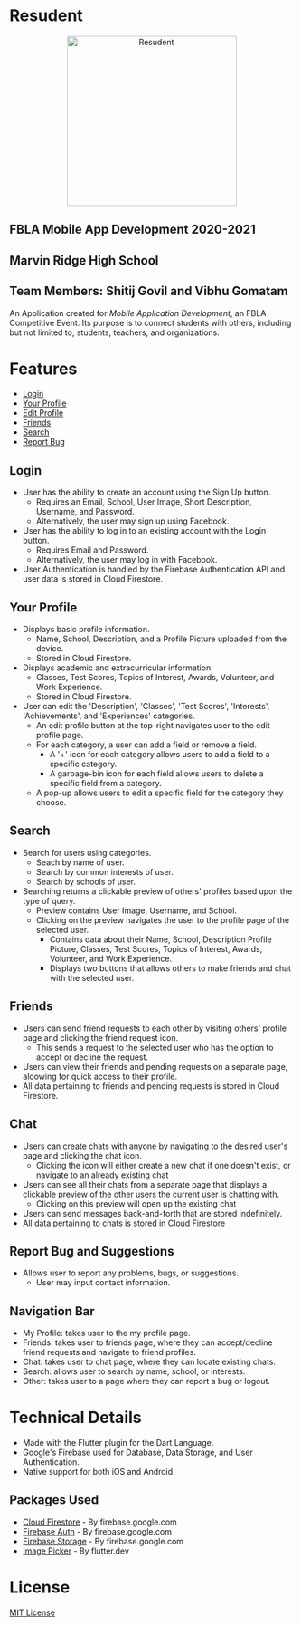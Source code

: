 # Resudent
<p align="center">
<img src="https://user-images.githubusercontent.com/54728068/103335903-82587980-4a44-11eb-9919-cc75da9d6160.png" alt="Resudent" width=300>
</p>

## FBLA Mobile App Development 2020-2021
## Marvin Ridge High School
## Team Members: Shitij Govil and Vibhu Gomatam

An Application created for _Mobile Application Development_, an FBLA Competitive Event. Its purpose is to connect students with others, including but not limited to, students, teachers, and organizations.


# Features
- [Login](#Login)
- [Your Profile](#Your-Profile)
- [Edit Profile](#Edit-Profile)
- [Friends](#Friends)
- [Search](#Search)
- [Report Bug](#Report-Bug)

    
## Login
- User has the ability to create an account using the Sign Up button. 
    * Requires an Email, School, User Image, Short Description, Username, and Password.
    * Alternatively, the user may sign up using Facebook.
- User has the ability to log in to an existing account with the Login button.
    * Requires Email and Password.
    * Alternatively, the user may log in with Facebook.
- User Authentication is handled by the Firebase Authentication API and user data is stored in Cloud Firestore.
## Your Profile
- Displays basic profile information. 
    * Name, School, Description, and a Profile Picture uploaded from the device.
    * Stored in Cloud Firestore.
- Displays academic and extracurricular information.
    * Classes, Test Scores, Topics of Interest, Awards, Volunteer, and Work Experience.
    * Stored in Cloud Firestore.
- User can edit the 'Description', 'Classes', 'Test Scores', 'Interests', 'Achievements', and 'Experiences' categories.
    * An edit profile button at the top-right navigates user to the edit profile page.
    * For each category, a user can add a field or remove a field.
        * A '+' icon for each category allows users to add a field to a specific category.
        * A garbage-bin icon for each field allows users to delete a specific field from a category.
    * A pop-up allows users to edit a specific field for the category they choose.
## Search
- Search for users using categories. 
    * Seach by name of user.
    * Search by common interests of user.
    * Search by schools of user.
- Searching returns a clickable preview of others' profiles based upon the type of query.
    * Preview contains User Image, Username, and School.
    * Clicking on the preview navigates the user to the profile page of the selected user.
        * Contains data about their Name, School, Description Profile Picture, Classes, Test Scores, Topics of Interest, Awards, Volunteer, and Work Experience.
        * Displays two buttons that allows others to make friends and chat with the selected user.
## Friends
- Users can send friend requests to each other by visiting others' profile page and clicking the friend request icon.
    * This sends a request to the selected user who has the option to accept or decline the request.
- Users can view their friends and pending requests on a separate page, aloowing for quick access to their profile.
- All data pertaining to friends and pending requests is stored in Cloud Firestore.
## Chat
- Users can create chats with anyone by navigating to the desired user's page and clicking the chat icon.
    * Clicking the icon will either create a new chat if one doesn't exist, or navigate to an already existing chat
- Users can see all their chats from a separate page that displays a clickable preview of the other users the current user is chatting with.
    * Clicking on this preview will open up the existing chat
- Users can send messages back-and-forth that are stored indefinitely. 
- All data pertaining to chats is stored in Cloud Firestore
## Report Bug and Suggestions
- Allows user to report any problems, bugs, or suggestions.
    * User may input contact information.
## Navigation Bar
- My Profile: takes user to the my profile page. 
- Friends: takes user to friends page, where they can accept/decline friend requests and navigate to friend profiles.
- Chat: takes user to chat page, where they can locate existing chats.
- Search: allows user to search by name, school, or interests.
- Other: takes user to a page where they can report a bug or logout.

# Technical Details
- Made with the Flutter plugin for the Dart Language.
- Google's Firebase used for Database, Data Storage, and User Authentication.
- Native support for both iOS and Android.

## Packages Used
- [Cloud Firestore](https://pub.dev/packages/cloud_firestore) - By firebase.google.com
- [Firebase Auth](https://pub.dev/packages/firebase_auth) - By firebase.google.com
- [Firebase Storage](https://pub.dev/packages/firebase_storage) - By firebase.google.com
- [Image Picker](https://pub.dev/packages/image_picker) - By flutter.dev

# License
[MIT License](https://github.com/horsefeedapples/fbla_app/blob/master/LICENSE) 

